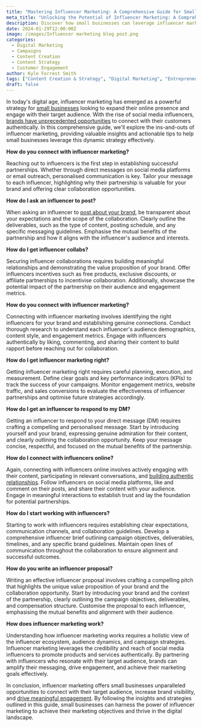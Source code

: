 ```yaml
---
title: "Mastering Influencer Marketing: A Comprehensive Guide for Small Businesses"
meta_title: "Unlocking the Potential of Influencer Marketing: A Comprehensive Guide for Small Businesses"
description: Discover how small businesses can leverage influencer marketing to enhance brand visibility, engage with their audience, and drive meaningful growth. Learn effective strategies and avoid common pitfalls with our comprehensive guide.
date: 2024-01-29T12:00:00Z
image: /images/Influencer marketing blog post.png
categories:
  - Digital Marketing
  - Campaigns
  - Content Creation
  - Content Strategy
  - Customer Engagement
author: Kyle Forrest Smith
tags: ["Content Creation & Strategy", "Digital Marketing", "Entrepreneurship & Career Growth", "Influencer Marketing", "Small Business"]
draft: false
---
```

In today's digital age, influencer marketing has emerged as a powerful strategy for [small businesses](https://essentialmillennial.com/blog/how-to-register-a-business-in-sout-h-africa-a-step-by-step-guide/) looking to expand their online presence and engage with their target audience. With the rise of social media influencers, [brands have unprecedented opportunities](https://essentialmillennial.com/blog/charting-the-path-to-millennial-brand-excellence/) to connect with their customers authentically. In this comprehensive guide, we'll explore the ins-and-outs of influencer marketing, providing valuable insights and actionable tips to help small businesses leverage this dynamic strategy effectively.

**How do you connect with influencer marketing?**

Reaching out to influencers is the first step in establishing successful partnerships. Whether through direct messages on social media platforms or email outreach, personalised communication is key. Tailor your message to each influencer, highlighting why their partnership is valuable for your brand and offering clear collaboration opportunities.

  

**How do I ask an influencer to post?**

When asking an influencer to [post about your brand](https://essentialmillennial.com/blog/the-intersection-of-creator-economy-trends-and-digital-marketing-navigating-the-future/), be transparent about your expectations and the scope of the collaboration. Clearly outline the deliverables, such as the type of content, posting schedule, and any specific messaging guidelines. Emphasise the mutual benefits of the partnership and how it aligns with the influencer's audience and interests.

  

**How do I get influencer collabs?**

Securing influencer collaborations requires building meaningful relationships and demonstrating the value proposition of your brand. Offer influencers incentives such as free products, exclusive discounts, or affiliate partnerships to incentivise collaboration. Additionally, showcase the potential impact of the partnership on their audience and engagement metrics.

  

**How do you connect with influencer marketing?**

Connecting with influencer marketing involves identifying the right influencers for your brand and establishing genuine connections. Conduct thorough research to understand each influencer's audience demographics, content style, and engagement metrics. Engage with influencers authentically by liking, commenting, and sharing their content to build rapport before reaching out for collaboration.

  

**How do I get influencer marketing right?**

Getting influencer marketing right requires careful planning, execution, and measurement. Define clear goals and key performance indicators (KPIs) to track the success of your campaigns. Monitor engagement metrics, website traffic, and sales conversions to evaluate the effectiveness of influencer partnerships and optimise future strategies accordingly.

  

**How do I get an influencer to respond to my DM?**

Getting an influencer to respond to your direct message (DM) requires crafting a compelling and personalised message. Start by introducing yourself and your brand, expressing genuine admiration for their content, and clearly outlining the collaboration opportunity. Keep your message concise, respectful, and focused on the mutual benefits of the partnership.

  

**How do I connect with influencers online?**

Again, connecting with influencers online involves actively engaging with their content, participating in relevant conversations, and [building authentic relationships](https://bombbomb.com/blog/building-relationships-with-customers/). Follow influencers on social media platforms, like and comment on their posts, and share their content with your audience. Engage in meaningful interactions to establish trust and lay the foundation for potential partnerships.

  

**How do I start working with influencers?**

Starting to work with influencers requires establishing clear expectations, communication channels, and collaboration guidelines. Develop a comprehensive influencer brief outlining campaign objectives, deliverables, timelines, and any specific brand guidelines. Maintain open lines of communication throughout the collaboration to ensure alignment and successful outcomes.

  

**How do you write an influencer proposal?**

Writing an effective influencer proposal involves crafting a compelling pitch that highlights the unique value proposition of your brand and the collaboration opportunity. Start by introducing your brand and the context of the partnership, clearly outlining the campaign objectives, deliverables, and compensation structure. Customise the proposal to each influencer, emphasising the mutual benefits and alignment with their audience.

  

**How does influencer marketing work?**

Understanding how influencer marketing works requires a holistic view of the influencer ecosystem, audience dynamics, and campaign strategies. Influencer marketing leverages the credibility and reach of social media influencers to promote products and services authentically. By partnering with influencers who resonate with their target audience, brands can amplify their messaging, drive engagement, and achieve their marketing goals effectively.

  

In conclusion, influencer marketing offers small businesses unparalleled opportunities to connect with their target audience, increase brand visibility, and [drive meaningful engagement](https://essentialmillennial.com/blog/the-rise-of-ai-powered-chatbots-transforming-customer-engagement/). By following the insights and strategies outlined in this guide, small businesses can harness the power of influencer marketing to achieve their marketing objectives and thrive in the digital landscape.